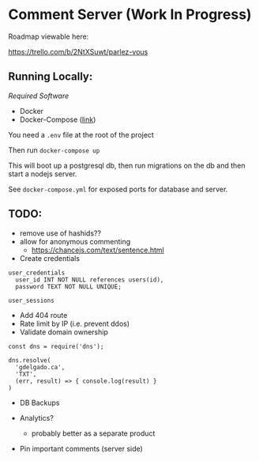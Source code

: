 
# Comment Server (Work In Progress)

Roadmap viewable here:

https://trello.com/b/2NtXSuwt/parlez-vous

## Running Locally:

*Required Software*

- Docker
- Docker-Compose  ([link](https://docs.docker.com/compose/install/))

You need a `.env` file at the root of the project

Then run `docker-compose up`

This will boot up a postgresql db, then run migrations on the db and then start a nodejs server.

See `docker-compose.yml` for exposed ports for database and server.


## TODO:

- remove use of hashids??
- allow for anonymous commenting
  - https://chancejs.com/text/sentence.html
- Create credentials

```
user_credentials
  user_id INT NOT NULL references users(id),
  password TEXT NOT NULL UNIQUE;

user_sessions
```

- Add 404 route
- Rate limit by IP (i.e. prevent ddos)
- Validate domain ownership

```
const dns = require('dns');

dns.resolve(
  'gdelgado.ca', 
  'TXT', 
  (err, result) => { console.log(result) }
)
```

- DB Backups

- Analytics?
  - probably better as a separate product
  
- Pin important comments (server side)
